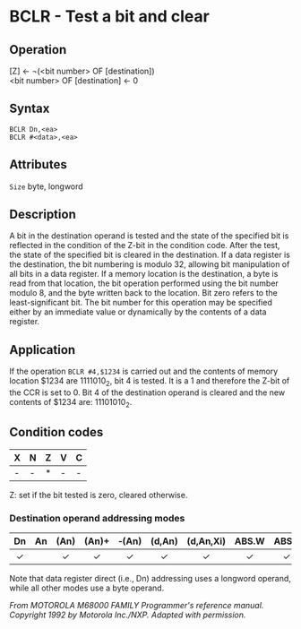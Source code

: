 # BCLR - Test a bit and clear

## Operation
[Z] ← ¬(\<bit number\> OF [destination])<br/>
\<bit number\> OF [destination] ← 0

## Syntax
```assembly
BCLR Dn,<ea>
BCLR #<data>,<ea>
```

## Attributes
`Size` byte, longword

## Description
A bit in the destination operand is tested and the state of the specified bit is reflected in the condition of the Z-bit in the condition code. After the test, the state of the specified bit is cleared in the destination. If a data register is the destination, the bit numbering is modulo 32, allowing bit manipulation of all bits in a data register. If a memory location is the destination, a byte is read from that location, the bit operation performed using the bit number modulo 8, and the byte written back to the location. Bit zero refers to the least-significant bit. The bit number for this operation may be specified either by an immediate value or dynamically by the contents of a data register.

## Application
If the operation `BCLR #4,$1234` is carried out and the contents of memory location $1234 are 1111010<sub>2</sub>, bit 4 is tested. It is a 1 and therefore the Z-bit of the CCR is set to 0. Bit 4 of the destination operand is cleared and the new contents of $1234 are: 11101010<sub>2</sub>.

## Condition codes
|X|N|Z|V|C|
|--|--|--|--|--|
|-|-|*|-|-|

Z: set if the bit tested is zero, cleared otherwise.

### Destination operand addressing modes
|Dn|An|(An)|(An)+|&#x2011;(An)|(d,An)|(d,An,Xi)|ABS.W|ABS.L|(d,PC)|(d,PC,Xn)|imm|
|:-:|:-:|:-:|:-:|:-:|:-:|:-:|:-:|:-:|:-:|:-:|:-:|
|✓||✓|✓|✓|✓|✓|✓|✓||||

Note that data register direct (i.e., Dn) addressing uses a longword operand, while all other modes use a byte operand.

*From MOTOROLA M68000 FAMILY Programmer's reference manual. Copyright 1992 by Motorola Inc./NXP. Adapted with permission.*